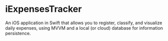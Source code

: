 # iExpensesTracker
An iOS application in Swift that allows you to register, classify, and visualize daily expenses, using MVVM and a local (or cloud) database for information persistence.
